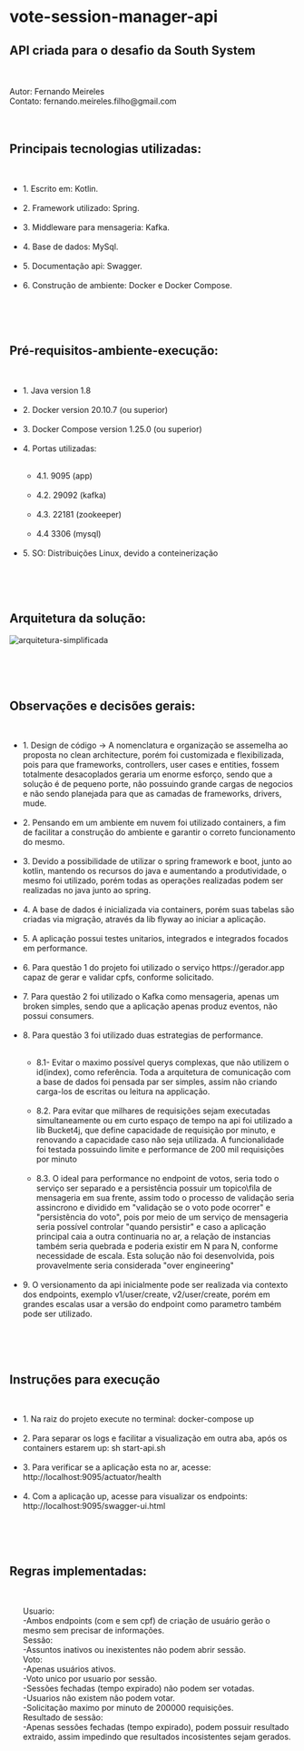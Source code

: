 # vote-session-manager-api
<h2>API criada para o desafio da South System</h2>
<br/>
<br/>
Autor: Fernando Meireles
<br/>
Contato: fernando.meireles.filho@gmail.com
<br/>
<br/>
<br/>
<h2>Principais tecnologias utilizadas:</h2>
<br/>
<ul>
<li>1. Escrito em: Kotlin.</li>
<br/>
<li>2. Framework utilizado: Spring.</li>
<br/>
<li>3. Middleware para mensageria: Kafka.</li>
<br/>
<li>4. Base de dados: MySql.</li>
<br/>
<li>5. Documentação api: Swagger.</li>
<br/>
<li>6. Construção de ambiente: Docker e Docker Compose.</li>
</ul>
<br/>
<br/>
<br/>
<h2>Pré-requisitos-ambiente-execução:</h2>
<br/>
<ul>
<li>1. Java version 1.8</li>
<br/>
<li>2. Docker version 20.10.7 (ou superior)</li>
<br/>
<li>3. Docker Compose version 1.25.0 (ou superior)</li>
<br/>
<li>4. Portas utilizadas:</li>
<br/>
  <ul>
  <li>4.1. 9095 (app)</li>
<br/>
 <li>4.2. 29092 (kafka)</li>
<br/>
  <li>4.3. 22181 (zookeeper)</li>
<br/>
 <li> 4.4 3306 (mysql)</li>
 </ul>   
<br/>
<li>5. SO: Distribuições Linux, devido a conteinerização</li>
</ul>
<br/>
<br/>
<br/>
<h2>Arquitetura da solução:</h2>

![arquitetura-simplificada](https://user-images.githubusercontent.com/29004741/138742626-2a702e70-fc18-4b23-996c-c58c2a68b09f.png)


<br/>
<br/>
<br/>
<h2>Observações e decisões gerais:</h2>
<br/>
<ul>
<li>1. Design de código -> A nomenclatura e organização se assemelha ao proposta no clean architecture, porém foi customizada e flexibilizada, pois para que frameworks, controllers, user cases e entities, fossem totalmente desacoplados geraria um enorme esforço, sendo que a solução é de pequeno porte, não possuindo grande cargas de negocios e não sendo planejada para que as camadas de frameworks, drivers, mude.</li>
<br/>
<li>2. Pensando em um ambiente em nuvem foi utilizado containers, a fim de facilitar a construção do ambiente e garantir o correto funcionamento do mesmo.</li>
<br/>
<li>3. Devido a possibilidade de utilizar o spring framework e boot, junto ao kotlin, mantendo os recursos do java e aumentando a produtividade, o mesmo foi utilizado, porém todas as operações realizadas podem ser realizadas no java junto ao spring.</li>
<br/>
<li>4. A base de dados é inicializada via containers, porém suas tabelas são criadas via migração, através da lib flyway ao iniciar a aplicação.</li>
<br/>
<li>5. A aplicação possui testes unitarios, integrados e integrados focados em performance.</li>
<br/>
<li>6. Para questão 1 do projeto foi utilizado o serviço https://gerador.app capaz de gerar e validar cpfs, conforme solicitado.</li>
<br/>
<li>7. Para questão 2 foi utilizado o Kafka como mensageria, apenas um broken simples, sendo que a aplicação apenas produz eventos, não possui consumers.</li>
<br/>
<li>8. Para questão 3 foi utilizado duas estrategias de performance.</li>
<br/><ul>
<li>8.1- Evitar o maximo possível querys complexas, que não utilizem o id(index), como referência. Toda a arquitetura de comunicação com a base de dados foi pensada par ser simples, assim não criando carga-los de escritas ou leitura na applicação.</li>
<br/>
<li>8.2. Para evitar que milhares de requisições sejam executadas simultaneamente ou em curto espaço de tempo na api foi utilizado a lib Bucket4j, que define capacidade de requisição por minuto, e renovando a capacidade caso não seja utilizada. A funcionalidade foi testada possuindo limite e performance de 200 mil requisições por minuto</li>
<br/>
<li>8.3. O ideal para performance no endpoint de votos, seria todo o serviço ser separado e a persistência possuir um topico\fila de mensageria em sua frente, assim todo o processo de validação seria assincrono e dividido em "validação se o voto pode ocorrer" e "persistẽncia do voto", pois por meio de um serviço de mensageria seria possível controlar "quando persistir" e caso a aplicação principal caia a outra continuaria no ar, a relação de instancias também seria quebrada e poderia existir em N para N, conforme necessidade de escala. Esta solução não foi desenvolvida, pois provavelmente seria considerada "over engineering"
</li><br/></ul>
<li>9. O versionamento da api inicialmente pode ser realizada via contexto dos endpoints, exemplo v1/user/create, v2/user/create, porém em grandes escalas usar a versão do endpoint como parametro também pode ser utilizado.</li></li>
</ul>
<br/>
<br/>
<br/>
<h2>Instruções para execução</h2>
<br/><ul>
<li>1. Na raiz do projeto execute no terminal: docker-compose up</li>
<br/>
<li>2. Para separar os logs e facilitar a visualização em outra aba, após os containers estarem up: sh start-api.sh</li>
<br/>
<li>3. Para verificar se a aplicação esta no ar, acesse: http://localhost:9095/actuator/health</li>
<br/>
<li>4. Com a aplicação up, acesse para visualizar os endpoints: http://localhost:9095/swagger-ui.html</li>
<br/></ul>
<br/>
<br/>
<h2>Regras implementadas:</h2>
<br/><ul>
Usuario:
<br/>
-Ambos endpoints (com e sem cpf) de criação de usuário gerão o mesmo sem precisar de informações.
<br/>
Sessão:
<br/>
-Assuntos inativos ou inexistentes não podem abrir sessão.
<br/>
Voto:
<br/>
-Apenas usuários ativos.
<br/>
-Voto unico por usuario por sessão.
<br/>
-Sessões fechadas (tempo expirado) não podem ser votadas.
<br/>
-Usuarios não existem não podem votar.
<br/>
-Solicitação maximo por minuto de 200000 requisições.
<br/>
Resultado de sessão:
<br/>
-Apenas sessões fechadas (tempo expirado), podem possuir resultado extraido, assim impedindo que resultados incosistentes sejam gerados.
</ul>

